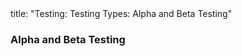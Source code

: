 <frontmatter>
title: "Testing: Testing Types: Alpha and Beta Testing"
</frontmatter>

<link rel="stylesheet" href="{{baseUrl}}/css/textbook.css">

<div class="website-content" id="all">


<div id="title">

### Alpha and Beta Testing
</div>

<div id="main">

<include src="./what/embed.md" boilerplate  />

</div>
</div>